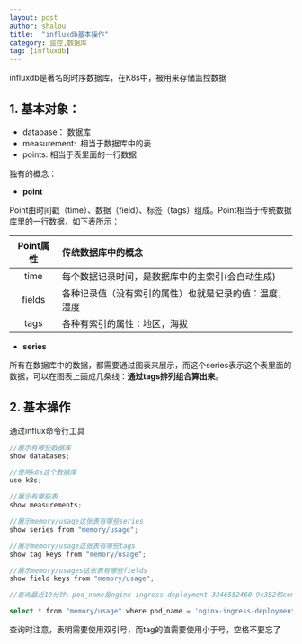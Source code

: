 ```yaml
---
layout: post 
author: shalou
title:  "influxdb基本操作" 
category: 监控,数据库
tag: [influxdb]
---
```



influxdb是著名的时序数据库，在K8s中，被用来存储监控数据

## 1. 基本对象：

* database： 数据库
* measurement:  相当于数据库中的表
* points: 相当于表里面的一行数据

<!-- more -->

独有的概念：

* **point**

Point由时间戳（time）、数据（field）、标签（tags）组成。Point相当于传统数据库里的一行数据，如下表所示：

|Point属性|传统数据库中的概念|
|:---:|:---|
|time|每个数据记录时间，是数据库中的主索引(会自动生成)|
|fields|各种记录值（没有索引的属性）也就是记录的值：温度， 湿度|
|tags|各种有索引的属性：地区，海拔|

* **series**

所有在数据库中的数据，都需要通过图表来展示，而这个series表示这个表里面的数据，可以在图表上画成几条线：**通过tags排列组合算出来**。

## 2. 基本操作

通过influx命令行工具

```go
//展示有哪些数据库
show databases;

//使用k8s这个数据库
use k8s;

//展示有哪些表
show measurements;

//展示memory/usage这张表有哪些series
show series from "memory/usage";   

//展示memory/usage这张表有哪些tags
show tag keys from "memory/usage";

//展示memory/usages这张表有哪些fields
show field keys from "memory/usage";

//查询最近10分钟，pod_name是nginx-ingress-deployment-3346552460-9c352和container_name是nginx-ingress-controller的内存使用情况

select * from "memory/usage" where pod_name = 'nginx-ingress-deployment-3346552460-9c352' and container_name = 'nginx-ingress-controller' and time > now() - 10m;


```

查询时注意，表明需要使用双引号，而tag的值需要使用小于号，空格不要忘了
